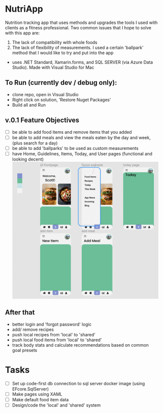 # NutriApp
Nutrition tracking app that uses methods and upgrades the tools I used with clients as a fitness professional. 
Two common issues that I hope to solve with this app are:
1) The lack of compatibility with whole foods
2) The lack of flexibility of measurements. I used a certain 'ballpark' method that I would like to try and put into the app

- uses .NET Standard, Xamarin.forms, and SQL SERVER (via Azure Data Studio). Made with Visual Studio for Mac

## To Run (currently dev / debug only):
- clone repo, open in Visual Studio
- Right click on solution, 'Restore Nuget Packages'
- Build all and Run

## v.0.1 Feature Objectives
- [ ] be able to add food items and remove items that you added
- [ ] be able to add meals and view the meals eaten by the day and week, (plus search for a day)
- [ ] be able to add 'ballparks' to be used as custom measurements
- [ ] have Home, Guidelines, Items, Today, and User pages (functional and looking decent)
![What is this](mockup1.png)

## After that
- better login and 'forgot password' logic
- add/ remove recipes
- push local recipes from 'local' to 'shared'
- push local food items from 'local' to 'shared'
- track body stats and calculate recommendations based on common goal presets

# Tasks
- [ ] Set up code-first db connection to sql server docker image (using EFcore.SqlServer)
- [ ] Make pages using XAML
- [ ] Make default food item data
- [ ] Design/code the 'local' and 'shared' system 
